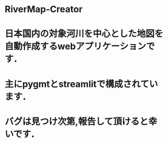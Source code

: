 # RiverMap-Creator
# 日本国内の対象河川を中心とした地図を自動作成するwebアプリケーションです．
# 主にpygmtとstreamlitで構成されています．
# バグは見つけ次第,報告して頂けると幸いです．
